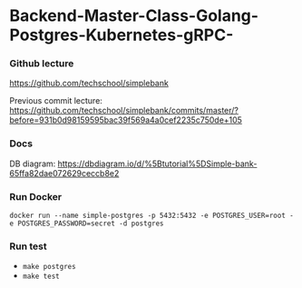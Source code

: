 # Backend-Master-Class-Golang-Postgres-Kubernetes-gRPC-

### Github lecture

https://github.com/techschool/simplebank

Previous commit lecture:
https://github.com/techschool/simplebank/commits/master/?before=931b0d98159595bac39f569a4a0cef2235c750de+105

### Docs

DB diagram:
https://dbdiagram.io/d/%5Btutorial%5DSimple-bank-65ffa82dae072629ceccb8e2

### Run Docker

`docker run --name simple-postgres -p 5432:5432 -e POSTGRES_USER=root -e POSTGRES_PASSWORD=secret -d postgres`

### Run test

- `make postgres`
- `make test`
